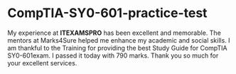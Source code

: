# CompTIA-SY0-601-practice-test
My experience at **ITEXAMSPRO** has been excellent and memorable. The mentors at Marks4Sure helped me enhance my academic and social skills. I am thankful to the Training for providing the best Study Guide for CompTIA SY0-601exam. I passed it today with 790 marks. Thank you so much for your excellent services.

